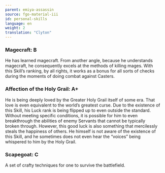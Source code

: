 ```yaml
---
parent: emiya-assassin
source: fgo-material-iii
id: personal-skills
language: en
weight: 2
translation: "Clyton"
---
```


### Magecraft: B

He has learned magecraft. From another angle, because he understands magecraft, he consequently excels at the methods of killing mages. With this Skill’s ranking, by all rights, it works as a bonus for all sorts of checks during the moments of doing combat against Casters.

### Affection of the Holy Grail: A+

He is being deeply loved by the Greater Holy Grail itself of some era. That love is even equivalent to the world’s greatest curse. Due to the existence of this Skill, his Luck rank is being flipped up to even outside the standard. Without meeting specific conditions, it is possible for him to even breakthrough the abilities of enemy Servants that cannot be typically broken through. However, this good luck is also something that mercilessly steals the happiness of others. He himself is not aware of the existence of this Skill, and he sometimes does not even hear the “voices” being whispered to him by the Holy Grail.

### Scapegoat: C

A set of crafty techniques for one to survive the battlefield.
